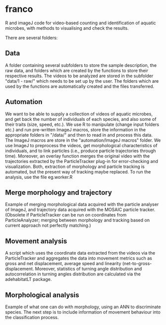 franco
=============================================================================

R and imageJ code for video-based counting and identification of aquatic
microbes, with methods to visualising and check the results.

There are several folders:

Data
-----------------------------------------------------------------------------
A folder containing several subfolders to store the sample description, the 
raw data, and folders which are created by the functions to store their 
respective results. The videos to be analyzed are stored in the subfolder 
"data/1 - raw/" which needs to be set up by the user. The folders which are
used by the functions are automatically created and the files transferred.

Automation
-----------------------------------------------------------------------------
We want to be able to supply a collection of videos of aquatic
microbes, and get back the number of individuals of each species, and
also some of their traits (size, speed, etc.).
We use R to manipulate (change input folders etc.) and run pre-written 
ImageJ macros, store the information in the appropriate folders in "/data/"
and then to read in and process this data. The ImageJ macros are store in
the "automation/ImageJ macros" folder. We use ImageJ to preprocess the videos,
get morphological characteristics of individuals, and to link particles 
(i.e., produce particle trajectories through time). Moreover, an overlay
function merges the original video with the trajectories extracted by the
ParticleTracker plug-in for error-checking and visualization.
Both, extraction of morphology and particle tracking is automated, but the
present way of tracking maybe replaced.
To run the analysis, use the file eg.worker.R 

Merge morphology and trajectory
----------------------------------------------------------------------------
Example of merging morphological data acquired with the particle
analyser of ImageJ, and trajectory data acquired with the MOSAIC
particle tracker. (Obsolete if ParticleTracker can be run on coordinates from
ParticleAnalyzer; merging between morphology and tracking based on current 
approach not perfectly matching.)

Movement analysis
----------------------------------------------------------------------------
A script which uses the coordinate data extracted from the videos via the
ParticleTracker and aggregates the data into movement metrics such as gross
and net displacement, average speed and linearity (net-to-gross-displacement.
Moreover, statistics of turning angle distribution and autocorrelation in 
turning angles distribution are calculated via the adehabitatLT package.

Morphological analysis
-----------------------------------------------------------------------------
Example of what one can do with morphology, using an ANN to
discriminate species. The next step is to include information of movement behaviour
into the classification process.